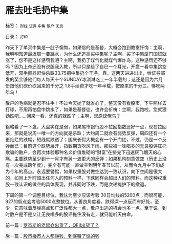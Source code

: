# 雁去吐毛扔中集

标签： `财经` `证券` `中集` `散户` `无良` 

目录： `打印`

昨天下了单买中集是一肚子懊悔，如果信的是基督，大概会跑到教堂忏悔：主啊，我明明知道最迟周一要跳水，为什么还追高买中集呢？主啊，买了中集厦门国贸就涨了，您不是这样惩罚我吧？主啊，我扔了煤气化就煤气爆炸鸟，这种惩罚还不够吗？因为上帝还没有说服我入教，所以只是给了自已一个耳光，开盘一看中集跳空低开，双手颤抖赶快杀跌33.75把中集扔个干净，靠，这两天进进出出，给证券部发的奖金够他们每人每天十个SUNDAY冰淇淋吃上一年半载的；这还是因为六月份跟他们砍价砍回来的千分之
1.8手续费才吃一年半载，按原来的千分三，够吃两年鸟！



散户的毛病就是忍不住手！不过今天抛了就省心了，整天没有看股市，下午照样去打球，不用再怕盘中跳水了，如果是基督徒，也许会祈祷：主啊，我跑啦，您就狠劲跌吧……回来一看，还真的就跌了；主啊，您原谅俺鸟？



粗略看了一下盘，大盘实在是弱，如果尾市银行股不拉回指数还好一点，现在拉回来，那就是说周一唯一的方向就是杀跌；大约周二就会有弱势反弹，周四还有一个更灿烂的跌幅，短线就跌透了；国庆长假大概会有一个开门红，不过，仍是一个反弹而已；目前这个跌势展开，指数期货吹风下雨，那些被一味唱多的无良股评庄托欺骗的散户，会再次体验那种名义价值堆砌的“财富”在挤兑下迅速灰飞烟灭的心痛。主要跌势至少到十一月才有另一波更大的反弹；如果机构刻意做空（历史上没有一次完成跨年度），完全有可能一直做空到明年春节以前，从而令九月中下旬成为今年的高点。永远要警惕，如果权重股对做空达到一致认识，向下空间是很大的，如同上升时超出任何人的预料一样，下跌同样会超出人们的预料。而这种权重股一致认识的做空的具体表现，并非同时下跌，而是次递掩护下的撤退。



下周的第一个调整目标位，我认为至少应该考验
30日均线的5200点；而很可能，927的低点会考验5000点整数位。从善良角度看，跌得深一点反而有好处，至少，它意味着反弹高点和广泛性都大一点，散户出逃的机会也多一点。至于说，到时散户是不是又让无良唱多的股评拖住没有走，就只能听天由命。

前一篇：[罗杰斯的老鼠仓出货了，QFII出货了？](../../../2007/9/21/罗杰斯的老鼠仓出货了，QFII出货了？.md)

后一篇：[股市楼市人人都赚钱，到底赚了谁的钱](../../../2007/9/21/股市楼市人人都赚钱，到底赚了谁的钱.md)
